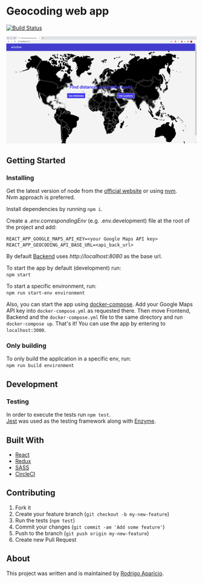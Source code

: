 # Geocoding web app

[![Build Status](https://circleci.com/gh/raparicio6/geocoding-react.svg?style=shield)](https://circleci.com/gh/raparicio6/geocoding-react)

<img alt="App" src="./app-image.png">

## Getting Started

### Installing

Get the latest version of node from the [official website](https://nodejs.org/) or using [nvm](https://github.com/creationix/nvm).  
Nvm approach is preferred.

Install dependencies by running `npm i`.

Create a *.env.correspondingEnv* (e.g. .env.development) file at the root of the project and add:  
```
REACT_APP_GOOGLE_MAPS_API_KEY=<your Google Maps API key>
REACT_APP_GEOCODING_API_BASE_URL=<api_back_url>
```  
By default [Backend](https://github.com/raparicio6/geocoding-node) uses *http://localhost:8080* as the base url.

To start the app by default (development) run:  
`npm start`

To start a specific environment, run:  
`npm run start-env environment`

Also, you can start the app using [docker-compose](https://docs.docker.com/compose/install/). Add your Google Maps API key into `docker-compose.yml` as requested there. Then move Frontend, Backend and the `docker-compose.yml` file to the same directory and run `docker-compose up`. That's it! You can use the app by entering to `localhost:3000`.

### Only building

To only build the application in a specific env, run:  
`npm run build environment`

## Development

### Testing

In order to execute the tests run `npm test`.  
[Jest](https://jestjs.io/) was used as the testing framework along with [Enzyme](https://airbnb.io/enzyme/).

## Built With

* [React](https://reactjs.org/)
* [Redux](https://redux.js.org/)
* [SASS](https://sass-lang.com/)
* [CircleCI](https://circleci.com/)

## Contributing

1. Fork it
2. Create your feature branch (`git checkout -b my-new-feature`)
3. Run the tests (`npm test`)
4. Commit your changes (`git commit -am 'Add some feature'`)
5. Push to the branch (`git push origin my-new-feature`)
6. Create new Pull Request

## About

This project was written and is maintained by [Rodrigo Aparicio](https://github.com/raparicio6).
